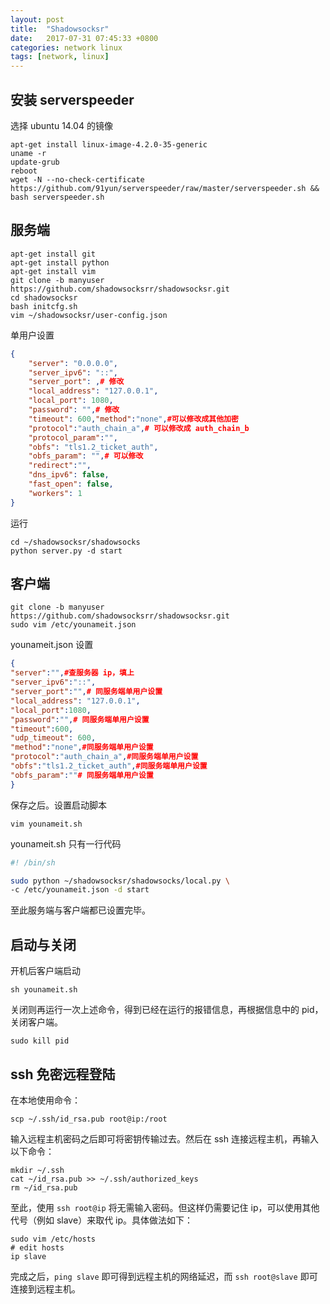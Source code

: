 ```yaml
---
layout: post
title:  "Shadowsocksr"
date:   2017-07-31 07:45:33 +0800
categories: network linux
tags: [network, linux]
---
```


## 安装 serverspeeder

选择 ubuntu 14.04 的镜像

```shell
apt-get install linux-image-4.2.0-35-generic
uname -r
update-grub
reboot
wget -N --no-check-certificate https://github.com/91yun/serverspeeder/raw/master/serverspeeder.sh && bash serverspeeder.sh
```



## 服务端


```shell
apt-get install git
apt-get install python
apt-get install vim
git clone -b manyuser  https://github.com/shadowsocksrr/shadowsocksr.git
cd shadowsocksr
bash initcfg.sh
vim ~/shadowsocksr/user-config.json
```

单用户设置

```json
{
    "server": "0.0.0.0",
    "server_ipv6": "::",
    "server_port": ,# 修改
    "local_address": "127.0.0.1",
    "local_port": 1080,
    "password": "",# 修改
    "timeout": 600,"method":"none",#可以修改成其他加密
    "protocol":"auth_chain_a",# 可以修改成 auth_chain_b
    "protocol_param":"",
    "obfs": "tls1.2_ticket_auth",
    "obfs_param": "",# 可以修改
    "redirect":"",
    "dns_ipv6": false,
    "fast_open": false,
    "workers": 1
}
```

运行

```shell
cd ~/shadowsocksr/shadowsocks
python server.py -d start
```


## 客户端


```shell
git clone -b manyuser  https://github.com/shadowsocksrr/shadowsocksr.git
sudo vim /etc/younameit.json
```

younameit.json 设置

```json
{
"server":"",#查服务器 ip，填上
"server_ipv6":"::",
"server_port":"",# 同服务端单用户设置
"local_address": "127.0.0.1",
"local_port":1080,
"password":"",# 同服务端单用户设置
"timeout":600,
"udp_timeout": 600,
"method":"none",#同服务端单用户设置
"protocol":"auth_chain_a",#同服务端单用户设置
"obfs":"tls1.2_ticket_auth",#同服务端单用户设置
"obfs_param":""# 同服务端单用户设置
}
```

保存之后。设置启动脚本

```shell
vim younameit.sh
```

younameit.sh 只有一行代码

```bash
#! /bin/sh

sudo python ~/shadowsocksr/shadowsocks/local.py \
-c /etc/younameit.json -d start
```


至此服务端与客户端都已设置完毕。

## 启动与关闭

开机后客户端启动

```shell
sh younameit.sh
```

关闭则再运行一次上述命令，得到已经在运行的报错信息，再根据信息中的 pid，关闭客户端。

```shell
sudo kill pid
```



## ssh 免密远程登陆

在本地使用命令：

```shell
scp ~/.ssh/id_rsa.pub root@ip:/root
```

输入远程主机密码之后即可将密钥传输过去。然后在 ssh 连接远程主机，再输入以下命令：

```shell
mkdir ~/.ssh
cat ~/id_rsa.pub >> ~/.ssh/authorized_keys
rm ~/id_rsa.pub
```

至此，使用 `ssh root@ip` 将无需输入密码。但这样仍需要记住 ip，可以使用其他代号（例如 slave）来取代 ip。具体做法如下：

```shell
sudo vim /etc/hosts
# edit hosts
ip slave
```

完成之后，`ping slave` 即可得到远程主机的网络延迟，而 `ssh root@slave` 即可连接到远程主机。

